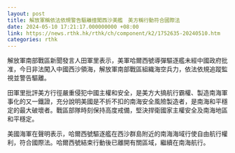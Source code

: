 ```yaml
---
layout: post
title: 解放軍稱依法依規警告驅離擅闖西沙美艦　美方稱行動符合國際法
date: 2024-05-10 17:21:17.000000000 +08:00
link: https://news.rthk.hk/rthk/ch/component/k2/1752635-20240510.htm
categories: rthk
---
```


解放軍南部戰區新聞發言人田軍里表示，美軍哈爾西號導彈驅逐艦未經中國政府批准，今日非法闖入中國西沙領海，解放軍南部戰區組織海空兵力，依法依規追蹤監視並警告驅離。

田軍里批評美方行徑嚴重侵犯中國主權和安全，是美方大搞航行霸權、製造南海軍事化的又一鐵證，充分說明美國是不折不扣的南海安全風險製造者，是南海和平穩定的最大破壞者。戰區部隊時刻保持高度戒備，堅決捍衛國家主權安全及南海地區和平穩定。

美國海軍在聲明表示，哈爾西號驅逐艦在西沙群島附近的南海海域行使自由航行權利，符合國際法。哈爾西號結束行動後已離開有關區域，繼續在南海航行。

